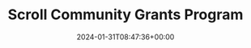 ---
title: "Scroll Community Grants Program"
description: "Empowering communities worldwide to drive growth and innovation in the Scroll ecosystem"
lead: "Empowering communities worldwide to drive growth and innovation in the Scroll ecosystem."
date: 2024-01-31T08:47:36+00:00
lastmod: 2025-10-15T00:00:00+00:00
draft: false
seo:
  title: "Scroll Community Grants Program - Building the Scroll Ecosystem"
  description: "Empowering communities worldwide to drive growth and innovation in the Scroll ecosystem."
  canonical: ""
  noindex: false
---